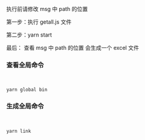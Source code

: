 执行前请修改 msg 中 path 的位置

第一步：执行 getall.js 文件

第二步：yarn start

最后： 查看 msg 中 path 的位置 会生成一个 excel 文件

### 查看全局命令

<br>

`yarn global bin`

### 生成全局命令

<br>

`yarn link`
